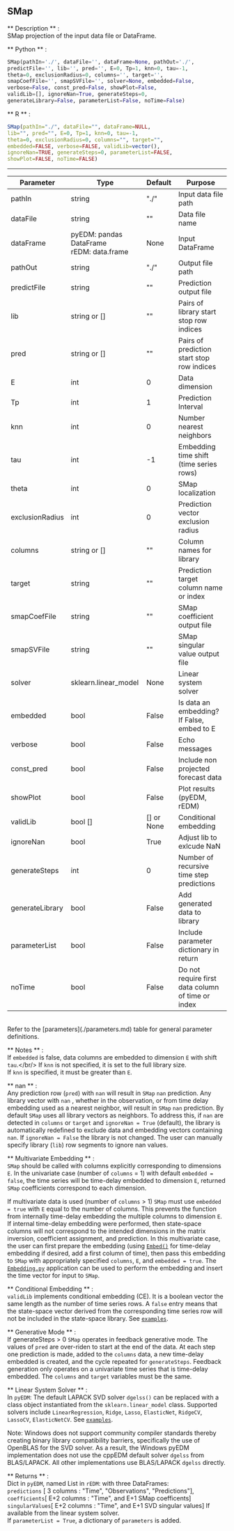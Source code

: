 ## <function> SMap </function> 
** Description **  :   
SMap projection of the input data file or DataFrame.

** Python **  :   
```python
SMap(pathIn='./', dataFile='', dataFrame=None, pathOut='./',
predictFile='', lib='', pred='', E=0, Tp=1, knn=0, tau=-1,
theta=0, exclusionRadius=0, columns='', target='',
smapCoefFile='', smapSVFile='', solver=None, embedded=False,
verbose=False, const_pred=False, showPlot=False,
validLib=[], ignoreNan=True, generateSteps=0,
generateLibrary=False, parameterList=False, noTime=False)
```

** R **  :   
```R
SMap(pathIn="./", dataFile="", dataFrame=NULL,
lib="", pred="", E=0, Tp=1, knn=0, tau=-1,
theta=0, exclusionRadius=0, columns="", target="", 
embedded=FALSE, verbose=FALSE, validLib=vector(), 
ignoreNan=TRUE, generateSteps=0, parameterList=FALSE, 
showPlot=FALSE, noTime=FALSE) 
```

---

| Parameter | Type | Default | Purpose |
| --------- | ---- | ------- | ------- |
| pathIn    | string | "./"  | Input data file path | 
| dataFile  | string | ""    | Data file name | 
| dataFrame | pyEDM: pandas DataFrame<br/>rEDM: data.frame | None |Input DataFrame|
| pathOut   | string | "./"  | Output file path | 
| predictFile | string | ""  | Prediction output file | 
| lib   | string or [] | ""  | Pairs of library start stop row indices |
| pred  | string or [] | ""  | Pairs of prediction start stop row indices |
| E         | int    | 0     | Data dimension | 
| Tp        | int    | 1     | Prediction Interval | 
| knn       | int    | 0     | Number nearest neighbors | 
| tau       | int    | -1    | Embedding time shift (time series rows) | 
| theta     | int    | 0     | SMap localization | 
| exclusionRadius | int | 0  | Prediction vector exclusion radius |
| columns | string or []| "" | Column names for library | 
| target    | string | ""    | Prediction target column name or index |
| smapCoefFile | string | ""    | SMap coefficient output file |
| smapSVFile | string | ""    | SMap singular value output file |
| solver    | sklearn.linear_model | None | Linear system solver |
| embedded  | bool   | False | Is data an embedding? If False, embed to E |
| verbose   | bool   | False | Echo messages |
| const\_pred| bool  | False | Include non projected forecast data |
| showPlot  | bool   | False | Plot results (pyEDM, rEDM) |
| validLib  | bool [] | [] or None | Conditional embedding |
| ignoreNan | bool   | True | Adjust lib to exlcude NaN |
| generateSteps | int  | 0     | Number of recursive time step predictions | 
| generateLibrary | bool | False | Add generated data to library | 
| parameterList | bool | False | Include parameter dictionary in return    |
| noTime    | bool | False | Do not require first data column of time or index |

<br/>
Refer to the [parameters](./parameters.md) table for general parameter definitions.

** Notes ** :   
If `embedded` is false, data columns are embedded to dimension `E` with shift `tau`.</br/>
If `knn` is not specified, it is set to the full library size.<br/>
If `knn` is specified, it must be greater than `E`.<br/>

** nan ** :   
Any prediction row (`pred`) with `nan` will result in `SMap` `nan` prediction. Any library vector with `nan` , whether in the observation, or from time delay embedding used as a nearest neighbor, will result in `SMap` `nan` prediction. By default `SMap` uses all library vectors as neighbors. To address this, if `nan` are detected in `columns` or `target` and `ignoreNan = True` (default), the library is automatically redefined to exclude data and embedding vectors containing `nan`. If `ignoreNan = False` the library is not changed. The user can manually specify library (`lib`) row segments to ignore nan values.

** Multivariate Embedding ** :   
`SMap` should be called with columns explicitly corresponding to dimensions `E`. In the univariate case (number of `columns` = 1) with default `embedded = false`, the time series will be time-delay embedded to dimension `E`, returned `SMap` coefficients correspond to each dimension. 

If multivariate data is used (number of `columns` > 1) `SMap`
must use `embedded = true` with `E` equal to the number of columns.
This prevents the function from internally time-delay embedding the
multiple columns to dimension `E`.  If internal time-delay embedding
were performed, then state-space columns will not correspond to the
intended dimensions in the matrix inversion, coefficient assignment,
and prediction.  In this multivariate case, the user can first prepare
the embedding (using [`Embed()`](../edm_functions/#embed) for time-delay
embedding if desired, add a first column of time), then pass this embedding 
to `SMap` with appropriately specified `columns`, `E`, and `embedded = true`.
The [`Embedding.py`](https://github.com/SugiharaLab/pyEDM/blob/master/pyEDM/etc/apps/Embedding.py) application can be used to perform the embedding and
insert the time vector for input to `SMap`.


** Conditional Embedding ** :   
`validLib` implements conditional embedding (CE). It is a boolean vector the same length as the number of time series rows. A `false` entry means that the state-space vector derived from the corresponding time series row will not be included in the state-space library. See [`examples`](./cond_emb_demo.ipynb).

** Generative Mode ** :   
If generateSteps > 0 `SMap` operates in feedback generative mode. The values of `pred` are over-riden to start at the end of the data. At each step one prediction is made, added to the `columns` data, a new time-delay embedded is created, and the cycle repeated for `generateSteps`. Feedback generation only operates on a univariate time series that is time-delay embedded. The `columns` and `target` variables must be the same.

** Linear System Solver ** :   
In `pyEDM`: The default LAPACK SVD solver `dgelss()` can be replaced with
a class object instantiated from the `sklearn.linear_model` class.
Supported solvers include `LinearRegression`, `Ridge`, `Lasso`,
`ElasticNet`, `RidgeCV`, `LassoCV`, `ElasticNetCV`. 
See [`examples`](./solvers_demo.ipynb).

Note: Windows does not support community compiler standards thereby creating binary library compatibility barriers, specifically the use of OpenBLAS for the SVD solver. As a result, the Windows pyEDM implementation does not use the cppEDM default solver `dgelss` from BLAS/LAPACK. All other implementations use BLAS/LAPACK `dgelss` directly.

** Returns **  :   
Dict in `pyEDM`, named List in `rEDM`: with three DataFrames:<br/>
`predictions` [ 3 columns : "Time", "Observations", "Predictions"],<br/>
`coefficients`[ E+2 columns : "Time", and E+1 SMap coefficents]<br/>
`singularValues`[ E+2 columns : "Time", and E+1 SVD singular values] If available from the linear system solver.<br/>
If `parameterList = True`, a dictionary of `parameters` is added.
